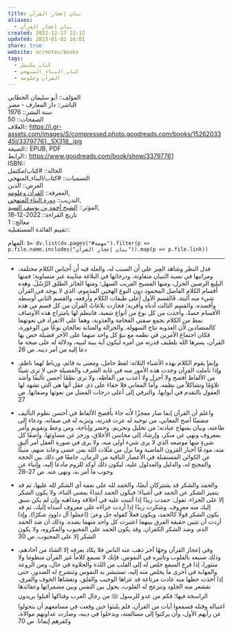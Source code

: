 ```yaml
---  
title: بيان إعجاز القرآن  
aliases:  
  - بيان إعجاز القرآن  
created: 2022-12-17 21:12  
updated: 2023-01-02 16:01  
share: true  
website: ar/notes/books  
tags:  
  - كتاب_مكتمل  
  - كتاب_البناء_المنهجي  
  - القرآن وعلومه  
---  
```

  
  
  
المؤلف:: أبو سليمان الخطابي  
الناشر:: دار المعارف - مصر  
سنة النشر:: 1976  
الصفحات:: 50  
الغلاف:: <https://i.gr-assets.com/images/S/compressed.photo.goodreads.com/books/1526203345l/33797761._SX318_.jpg>  
الصيغة:: EPUB, PDF  
الرابط:: <https://www.goodreads.com/book/show/33797761>  
ISBN::  
الحالة:: #كتاب/مكتمل  
التسميات:: #كتاب/البناء_المنهجي  
الغرض:: الدين  
المعرفة:: [القرآن وعلومه](%D8%A7%D9%84%D9%82%D8%B1%D8%A2%D9%86%20%D9%88%D8%B9%D9%84%D9%88%D9%85%D9%87.md),  
التدريب:: [دورة البناء المنهجي](%D8%AF%D9%88%D8%B1%D8%A9%20%D8%A7%D9%84%D8%A8%D9%86%D8%A7%D8%A1%20%D8%A7%D9%84%D9%85%D9%86%D9%87%D8%AC%D9%8A.md),  
المؤثر:: [الشيخ أحمد بن يوسف السيد](%D8%A7%D9%84%D8%B4%D9%8A%D8%AE%20%D8%A3%D8%AD%D9%85%D8%AF%20%D8%A8%D9%86%20%D9%8A%D9%88%D8%B3%D9%81%20%D8%A7%D9%84%D8%B3%D9%8A%D8%AF.md),  
تاريخ القراءة:: 2022-12-18  
معالج:: 1  
تقييم الفائدة المستقبلية::  
  
المهام: `$= dv.list(dv.pages("#مهمة").filter(p => p.file.name.includes("بيان إعجاز القرآن")).map(p => p.file.link))`  
  
---  
  
- فدل النظر وشاهد العِبر على أَن السبب له، والعلة فيه أَن أَجناس الكلام مختلفة، ومراتبها في نسبة التبيان متفاوتة، ودرجاتها في البلاغة متابينة غير متساوية؛ فمنها البليغ الرصين الجزل، ومنها الفصيح القريب السهل؛ ومنها الجائز الطلق الرَّسْلُ. وهذه أَقسام الكلام الفاضل المحمود دون النوع الهجين المذموم، الذي لا يوجد فى القرآن شيء منه أَلبتة. فَالقسم الأول أَعلى طبقات الكلام وأَرفعه، والقسم الثاني أَوسطه وأَقصده، والقسم الثالث أدناه وأَقربه؛ فحازت بلاغاتُ القرآن من كل قسم من هذه الأقسام حصةً، وأَخذت من كل نوع من أنواع شعبة، فانتظم لها بامتزاج هذه الأوصاف نمط من الكلام يجمع صفتي الفخامة والعذوبة، وهما على الانفراد في نعوتهما كالمتضادين لأن العذوبة نتاج السهولة. والجزالة والمتانة تعالجان نوعًا من الوعورة، فكان اجتماع الأمرين في نظمه مع نبوّ كل واحد منهما على الآخر فضيلة خص بها القرآن، يسرها الله بلطيف قدرته من أمره ليكون آية بينة لنبيه، ودلالة له على صحة ما دعا إليه من أمر دينه. ص 26  
  
- وإنما يقوم الكلام بهذه الأشياء الثلاثة: لفظ حامل، ومعنى به قائم، ورباط لهما ناظم. وإذا تأَملت القرآن وجدت هذه الأمور منه في غاية الشرف والفضيلة حتى لا ترى شيئًا من الألفاظ أفصح ولا أجزل ولا أعذب من ألفاظه، ولا ترى نظمًا أحسن تأليفًا وأشد تلاؤمًا وتشاكلاً من نظمه. وأما المعاني فلا خفاءَ على ذي عقل أنها هي التي تشهد لها العقول بالتقدم في أبوابها. والترقي إلى أعلى درجات الفضل من نعوتها وصفاتها. ص 27  
  
- واعلم أن القرآن إنما صار معجزًا لأَنه جاءَ بأَفصح الألفاظ في أحسن نظوم التأليف مضمنًا أصح المعاني، من توحيد له عزت قدرته، وتنزيه له فى صفاته، ودعاء إلى طاعته، وبيان بمنهاج عبادته؛ من تحليل وتحريم، وحضر وإباحة، ومن وعظ وتقويم وأمر بمعروف ونهي عن منكر، وإرشاد إلى محاسن الأخلاق، وزجر عن مساوئها، واضعًا كل شيءٍ منها موضعه الذي لا يرى شيء أولى منه، ولا يرى في صورة العقل أمر أليق منه، مودعًا أخبار القرون الماضية وما نزل من مَثُلات الله بمن عصى وعاند منهم، منبئًا عن الكوائن المستقبلة في الأَعصار الباقية من الزمان، جامعًا في ذلك بين الحجة والمحتج له، والدليل والمدلول عليه، ليكون ذلك أوكد للزوم مادعا إليه، وإنباء عن وجوب ما أمر به، ونهى عنه. ص 27-28  
  
- والحمد والشكر قد يشتركان أيضًا، والحمد لله على نعمة أي الشكر لله عليها، ثم قد يتميز الشكر عن الحمد في أشياءَ؛ فيكون الحمد ابتداءً بمعنى الثناء، ولا يكون الشكر إلا على الجزاء. تقول: حمدت زيدًا إذا أثنيت عليه فى أخلاقه ومذاهبه وإن لم يكن سبق إليك منه معروف. وشكرت زيدًا إذا أردت جزاءَه على معروف أسداه إليك، ثم قد يكون الشكر قولًا كالحمد، ويكون فعلاً كقوله جل وعز: {اعملوا آل داوود شكرًا}. وإذا أردت أن تتبين حقيقة الفرق بينهما اعتبرت كل واحد منهما بضده. وذلك أن ضد الحمد الذم، وضد الشكر الكفران. وقد يكون الحمد على المحبوب والمكروه، ولا يكون الشكر إلا على المحبوب. ص 30  
  
- وفي إعجاز القرآن وجهًا آخر ذهب عنه الناس فلا يكاد يعرفه إلا الشاذ من آحادهم، وذلك صنيعه بالقلوب وتأثيره في النفوس، فإنك لا تسمع كلاماً غير القرآن منظوما ولا منثورا، إذا قرع السمع خلص له إلى القلب من اللذة والحلاوة في حال، ومن الروعة والمهابة في أخرى ما يخلص منه إليه، تستبشر به النفوس وتنشرح له الصدور، حتى إذا أخذت حظها منه عادت مرتاعة قد عراها الوجيب والقلق، وتغشاها الخوف والفرق، تقشعر منه الجلود وتنزعج له القلوب، يحول بين النفس وبين مضمراتها وعقائدها الراسخة فيها؛ فكم من عدو للرسول ﷺ من رجال العرب وفتاكها أقبلوا يريدون اغتياله وقتله فسمعوا آيات من القرآن، فلم يلبثوا حين وقعت في مسامعهم أن يتحولوا عن رأيهم الأول، وأن يركنوا إلى مسالمته، ويدخلوا في دينه، وصارت عداوتهم موالاة، وكفرهم إيمانا. ص 70  
